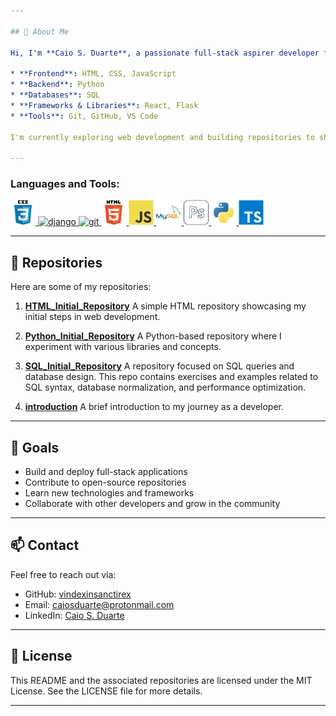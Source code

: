 ```yaml
---

## 🧭 About Me

Hi, I'm **Caio S. Duarte**, a passionate full-stack aspirer developer from Recife, Pernambuco. I specialize in:

* **Frontend**: HTML, CSS, JavaScript
* **Backend**: Python
* **Databases**: SQL
* **Frameworks & Libraries**: React, Flask
* **Tools**: Git, GitHub, VS Code

I'm currently exploring web development and building repositories to sharpen my skills.

---
```


<h3 align="left">Languages and Tools:</h3>
<p align="left"> <a href="https://www.w3schools.com/css/" target="_blank" rel="noreferrer"> <img src="https://raw.githubusercontent.com/devicons/devicon/master/icons/css3/css3-original-wordmark.svg" alt="css3" width="40" height="40"/> </a> <a href="https://www.djangoproject.com/" target="_blank" rel="noreferrer"> <img src="https://cdn.worldvectorlogo.com/logos/django.svg" alt="django" width="40" height="40"/> </a> <a href="https://git-scm.com/" target="_blank" rel="noreferrer"> <img src="https://www.vectorlogo.zone/logos/git-scm/git-scm-icon.svg" alt="git" width="40" height="40"/> </a> <a href="https://www.w3.org/html/" target="_blank" rel="noreferrer"> <img src="https://raw.githubusercontent.com/devicons/devicon/master/icons/html5/html5-original-wordmark.svg" alt="html5" width="40" height="40"/> </a> <a href="https://developer.mozilla.org/en-US/docs/Web/JavaScript" target="_blank" rel="noreferrer"> <img src="https://raw.githubusercontent.com/devicons/devicon/master/icons/javascript/javascript-original.svg" alt="javascript" width="40" height="40"/> </a> <a href="https://www.mysql.com/" target="_blank" rel="noreferrer"> <img src="https://raw.githubusercontent.com/devicons/devicon/master/icons/mysql/mysql-original-wordmark.svg" alt="mysql" width="40" height="40"/> </a> <a href="https://www.photoshop.com/en" target="_blank" rel="noreferrer"> <img src="https://raw.githubusercontent.com/devicons/devicon/master/icons/photoshop/photoshop-line.svg" alt="photoshop" width="40" height="40"/> </a> <a href="https://www.python.org" target="_blank" rel="noreferrer"> <img src="https://raw.githubusercontent.com/devicons/devicon/master/icons/python/python-original.svg" alt="python" width="40" height="40"/> </a> <a href="https://www.typescriptlang.org/" target="_blank" rel="noreferrer"> <img src="https://raw.githubusercontent.com/devicons/devicon/master/icons/typescript/typescript-original.svg" alt="typescript" width="40" height="40"/> </a> </p>

---

## 📂 Repositories

Here are some of my repositories:

1. **[HTML\_Initial\_Repository](https://github.com/vindexinsanctirex/HTML_Initial_Repository)**
   A simple HTML repository showcasing my initial steps in web development.

2. **[Python\_Initial\_Repository](https://github.com/vindexinsanctirex/Python_Initial_Repository)**
   A Python-based repository where I experiment with various libraries and concepts.

3. **[SQL\_Initial\_Repository](https://github.com/vindexinsanctirex/SQL_Initial_Repository)**
   A repository focused on SQL queries and database design. This repo contains exercises and examples related to SQL syntax, database normalization, and performance optimization.

4. **[introduction](https://github.com/vindexinsanctirex/introduction)**
   A brief introduction to my journey as a developer.

---

## 🚀 Goals

* Build and deploy full-stack applications
* Contribute to open-source repositories
* Learn new technologies and frameworks
* Collaborate with other developers and grow in the community

---

## 📫 Contact

Feel free to reach out via:

* GitHub: [vindexinsanctirex](https://github.com/vindexinsanctirex)
* Email: [caiosduarte@protonmail.com](mailto:caiosduarte@protonmail.com)
* LinkedIn: [Caio S. Duarte](https://www.linkedin.com/in/caio-s-duarte-342b1627b/)

---

## 📄 License

This README and the associated repositories are licensed under the MIT License. See the LICENSE file for more details.

---
